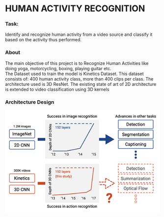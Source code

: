 <h1> HUMAN ACTIVITY RECOGNITION </h1>

<h3> Task: </h3> Identify and recognize human activity from a video 
source and classify it based on the activity thus performed.  

<h3> About </h3>

<p> The main objective of this project is to Recognize Human Activities like doing yoga, motorcycling, boxing, playing guitar etc. <br> The Dataset used to train the model is Kinetics Dataset. This dataset consists of: 400 human activity class, more than 400 clips per class. The architecture used is 3D ResNet. The existing state of art of 2D architecture is extended to video classification using 3D kernels</p>

<h3>Architecture Design</h3>

<img src="arch.png">
